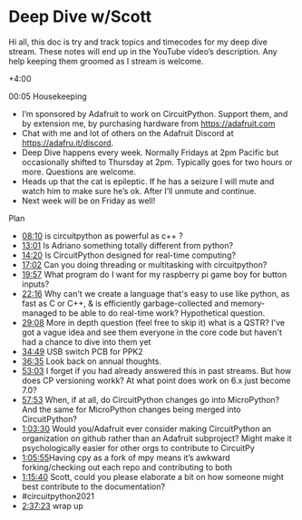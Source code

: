 # Deep Dive w/Scott


Hi all, this doc is try and track topics and timecodes for my deep dive stream. These notes will end up in the YouTube video’s description. Any help keeping them groomed as I stream is welcome.


+4:00


00:05 Housekeeping
* I’m sponsored by Adafruit to work on CircuitPython. Support them, and by extension me, by purchasing hardware from https://adafruit.com
* Chat with me and lot of others on the Adafruit Discord at https://adafru.it/discord.
* Deep Dive happens every week. Normally Fridays at 2pm Pacific but occasionally shifted to Thursday at 2pm. Typically goes for two hours or more. Questions are welcome.
* Heads up that the cat is epileptic. If he has a seizure I will mute and watch him to make sure he’s ok. After I’ll unmute and continue.
* Next week will be on Friday as well!


Plan
* [08:10](https://www.youtube.com/watch?v=Lh7umSOoMqo&t=490) is circuitpython as powerful as c++ ?
* [13:01](https://www.youtube.com/watch?v=Lh7umSOoMqo&t=781) Is Adriano something totally different from python?
* [14:20](https://www.youtube.com/watch?v=Lh7umSOoMqo&t=860) Is CircuitPython designed for real-time computing?
* [17:02](https://www.youtube.com/watch?v=Lh7umSOoMqo&t=1022) Can you doing threading or multitasking with circuitpython?
* [19:57](https://www.youtube.com/watch?v=Lh7umSOoMqo&t=1197) What program do I want for my raspberry pi game boy for button inputs?
* [22:16](https://www.youtube.com/watch?v=Lh7umSOoMqo&t=1336) Why can't we create a language that's easy to use like python, as fast as C or C++, & is efficiently garbage-collected and memory-managed to be able to do real-time work? Hypothetical question.
* [29:08](https://www.youtube.com/watch?v=Lh7umSOoMqo&t=1748) More in depth question (feel free to skip it) what is a QSTR? I've got a vague idea and see them everyone in the core code but haven't had a chance to dive into them yet
* [34:49](https://www.youtube.com/watch?v=Lh7umSOoMqo&t=2089) USB switch PCB for PPK2
* [36:35](https://www.youtube.com/watch?v=Lh7umSOoMqo&t=2195) Look back on annual thoughts.
* [53:03](https://www.youtube.com/watch?v=Lh7umSOoMqo&t=3183) I forget if you had already answered this in past streams. But how does CP versioning workk? At what point does work on 6.x just become 7.0?
* [57:53](https://www.youtube.com/watch?v=Lh7umSOoMqo&t=3473) When, if at all, do CircuitPython changes go into MicroPython? And the same for MicroPython changes being merged into CircuitPython?
* [1:03:30](https://www.youtube.com/watch?v=Lh7umSOoMqo&t=3810) Would you/Adafruit ever consider making CircuitPython an organization on github rather than an Adafruit subproject? Might make it psychologically easier for other orgs to contribute to CircuitPy
* [1:05:55](https://www.youtube.com/watch?v=Lh7umSOoMqo&t=3955) ​Having cpy as a fork of mpy means it’s awkward forking/checking out each repo and contributing to both
* [1:15:40](https://www.youtube.com/watch?v=Lh7umSOoMqo&t=4540) Scott, could you please elaborate a bit on how someone might best contribute to the documentation?
* #circuitpython2021
* [2:37:23](https://www.youtube.com/watch?v=Lh7umSOoMqo&t=9443) wrap up
